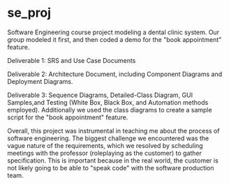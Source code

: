 # se_proj
Software Engineering course project modeling a dental clinic system. Our group modeled it first, and then coded a demo for the "book appointment" feature.

Deliverable 1: SRS and Use Case Documents

Deliverable 2: Architecture Document, including Component Diagrams and
Deployment Diagrams.

Deliverable 3: Sequence Diagrams, Detailed-Class Diagram, GUI
Samples,and Testing (White Box, Black Box, and
Automation methods employed). Additionally we used the class diagrams
to create a sample script for the "book appointment" feature.

Overall, this project was instrumental in teaching me about the process
of software engineering. The biggest challenge we encountered was the
vague nature of the requirements, which we resolved by scheduling
meetings with the professor (roleplaying as the customer) to gather
specification. This is important because in the real world, the customer
is not likely going to be able to "speak code" with the software
production team.
